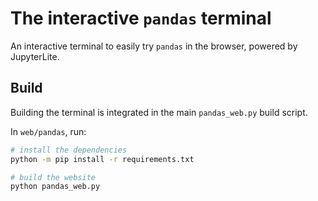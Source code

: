 # The interactive `pandas` terminal

An interactive terminal to easily try `pandas` in the browser, powered by JupyterLite.

## Build

Building the terminal is integrated in the main `pandas_web.py` build script.

In `web/pandas`, run:

```bash
# install the dependencies
python -m pip install -r requirements.txt

# build the website
python pandas_web.py
```
